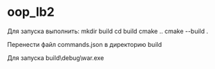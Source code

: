 # oop_lb2

Для запуска выполнить:
mkdir build
cd build
cmake ..
cmake --build .

Перенести файл commands.json в директорию build

Для запуска build\debug\war.exe